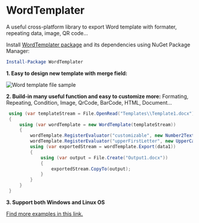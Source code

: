 # WordTemplater
A useful cross-platform library to export Word template with formater, repeating data, image, QR code...

Install [WordTemplater package](https://www.nuget.org/packages/WordTemplater) and its dependencies using NuGet Package Manager:
```powershell
Install-Package WordTemplater 
```

**1. Easy to design new template with merge field:**<br/>
<p align="left">
    <img alt="Word template file sample" src="https://github.com/user-attachments/assets/cf5c858b-4796-4040-840f-955155fa0358"/>
</p>

**2. Build-in many useful function and easy to customize more:** Formating, Repeating, Condition, Image, QrCode, BarCode, HTML, Document...<br/>

   ```csharp
    using (var templateStream = File.OpenRead("Templates\\Template1.docx"))
    {
        using (var wordTemplate = new WordTemplate(templateStream))
        {
            wordTemplate.RegisterEvaluator("customizable", new Number2TextEvaluator());
            wordTemplate.RegisterEvaluator("upperFirstLetter", new UpperCaseFirstLetter());
            using (var exportedStream = wordTemplate.Export(data1))
            {
                using (var output = File.Create("Output1.docx"))
                {
                    exportedStream.CopyTo(output);
                }
            }    
        }
    }
  ```

**3. Support both Windows and Linux OS**

<a href='https://github.com/luuducly/WordTemplater/tree/main/src/WordTemplater.Example'>Find more examples in this link.</a>
